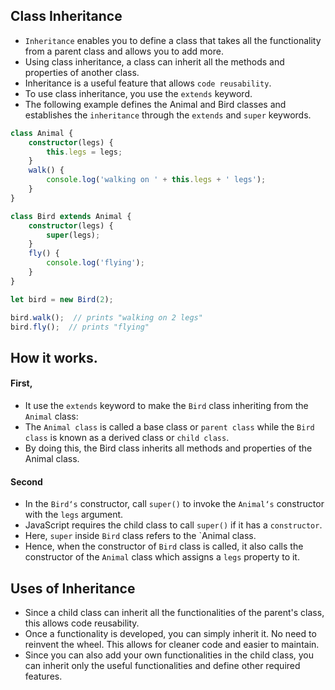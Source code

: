 ## Class Inheritance
- `Inheritance` enables you to define a class that takes all the functionality from a parent class and allows you to add more.
- Using class inheritance, a class can inherit all the methods and properties of another class.
- Inheritance is a useful feature that allows `code reusability`.
- To use class inheritance, you use the `extends` keyword. 
- The following example defines the Animal and Bird classes and establishes the `inheritance` through the `extends` and `super` keywords.

```ts 
class Animal {
    constructor(legs) {
        this.legs = legs;
    }
    walk() {
        console.log('walking on ' + this.legs + ' legs');
    }
}

class Bird extends Animal {
    constructor(legs) {
        super(legs);
    }
    fly() {
        console.log('flying');
    }
}

let bird = new Bird(2);

bird.walk();  // prints "walking on 2 legs"
bird.fly();  // prints "flying"
```
## How it works.
#### First, 
- It use the `extends` keyword to make the `Bird` class inheriting from the `Animal` class:
- The `Animal class` is called a base class or `parent class` while the `Bird class` is known as a derived class or `child class`. 
- By doing this, the Bird class inherits all methods and properties of the Animal class.

#### Second
- In the `Bird‘s` constructor, call `super()` to invoke the `Animal‘s` constructor with the `legs` argument.
- JavaScript requires the child class to call `super()` if it has a `constructor`.
- Here, `super` inside `Bird` class refers to the `Animal class. 
- Hence, when the constructor of `Bird` class is called, it also calls the constructor of the `Animal` class which assigns a `legs` property to it.

## Uses of Inheritance
- Since a child class can inherit all the functionalities of the parent's class, this allows code reusability.
- Once a functionality is developed, you can simply inherit it. No need to reinvent the wheel. This allows for cleaner code and easier to maintain.
- Since you can also add your own functionalities in the child class, you can inherit only the useful functionalities and define other required features.
